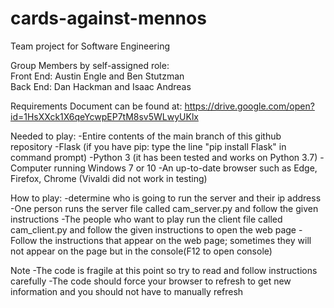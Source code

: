 # cards-against-mennos
Team project for Software Engineering

Group Members by self-assigned role:
<br> Front End: Austin Engle and Ben Stutzman
<br> Back End:  Dan Hackman and Isaac Andreas

Requirements Document can be found at: https://drive.google.com/open?id=1HsXXck1X6qeYcwpEP7tM8sv5WLwyUKlx

Needed to play:
-Entire contents of the main branch of this github repository
-Flask (if you have pip: type the line "pip install Flask" in command prompt)
-Python 3 (it has been tested and works on Python 3.7)
-Computer running Windows 7 or 10
-An up-to-date browser such as Edge, Firefox, Chrome (Vivaldi did not work in testing)

How to play:
-determine who is going to run the server and their ip address
-One person runs the server file called cam_server.py and follow the given instructions 
-The people who want to play run the client file called cam_client.py and follow the given instructions to open the web page
-Follow the instructions that appear on the web page; sometimes they will not appear on the page but in the console(F12 to open console)

Note
-The code is fragile at this point so try to read and follow instructions carefully
-The code should force your browser to refresh to get new information and you should not have to manually refresh
